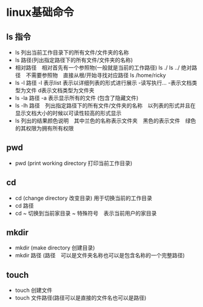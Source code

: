 # linux基础命令

## ls 指令
* ls 列出当前工作目录下的所有文件/文件夹的名称
* ls 路径(列出指定路径下的所有文件/文件夹的名称)
* 相对路径　相对首先有一个参照物(一般就是当前的工作路径) ls ./  ls ../  绝对路径　不需要参照物　直接从根/开始寻找对应路径 ls /home/ricky
* ls -l 路径  -l 表示list 表示以详细列表的形式进行展示 -读写执行... -表示文档类型为文件 d表示文档类型为文件夹
* ls -la 路径  -a 表示显示所有的文件 (包含了隐藏文件)
* ls -lh 路径　列出指定路径下的所有文件/文件夹的名称　以列表的形式并且在显示文档大小的时候以可读性较高的形式显示
* ls 列出的结果颜色说明　其中兰色的名称表示文件夹　黑色的表示文件　绿色的其权限为拥有所有权限

## pwd
* pwd (print working directory 打印当前工作目录)

## cd
* cd (change directory 改变目录) 用于切换当前的工作目录
* cd 路径
* cd ~ 切换到当前家目录  ~ 特殊符号　表示当前用户的家目录

## mkdir 
* mkdir (make directory 创建目录)
* mkdir 路径 (路径　可以是文件夹名称也可以是包含名称的一个完整路径)

## touch
* touch 创建文件
* touch 文件路径(路径可以是直接的文件名也可以是路径)